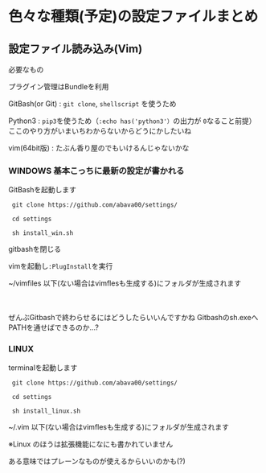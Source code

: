 # 色々な種類(予定)の設定ファイルまとめ
## 設定ファイル読み込み(Vim)

必要なもの

プラグイン管理はBundleを利用

GitBash(or Git) : ```git clone```, ```shellscript``` を使うため

Python3 : ```pip3```を使うため（```:echo has('python3'）```の出力が
```0```なること前提） ここのやり方がいまいちわからないからどうにかしたいね

vim(64bit版) : たぶん香り屋のでもいけるんじゃないかな

### WINDOWS 基本こっちに最新の設定が書かれる

GitBashを起動します

``` git clone https://github.com/abava00/settings/```

``` cd settings```

``` sh install_win.sh```

gitbashを閉じる

vimを起動し```:PlugInstall```を実行


~/vimfiles 以下(ない場合はvimflesも生成する)にフォルダが生成されます

　

ぜんぶGitbashで終わらせるにはどうしたらいいんですかね
Gitbashのsh.exeへPATHを通せばできるのか...?

### LINUX

terminalを起動します

``` git clone https://github.com/abava00/settings/```

``` cd settings```

``` sh install_linux.sh```

~/.vim 以下(ない場合はvimflesも生成する)にフォルダが生成されます

※Linux のほうは拡張機能になにも書かれていません

ある意味ではプレーンなものが使えるからいいのかも(?) 



